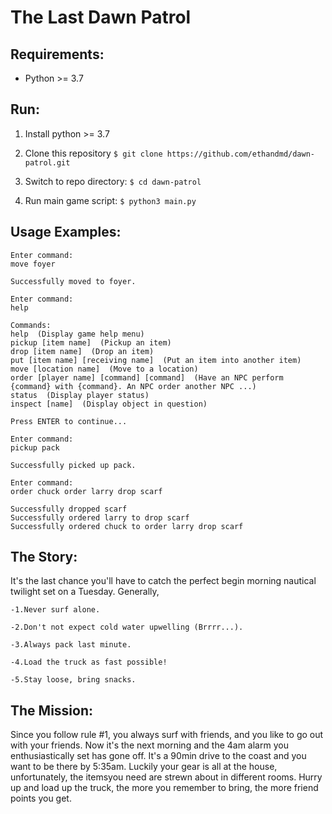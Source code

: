 # The Last Dawn Patrol

## Requirements:

- Python >= 3.7

## Run:
	
1. Install python >= 3.7

2. Clone this repository ```$ git clone https://github.com/ethandmd/dawn-patrol.git```

3. Switch to repo directory: ```$ cd dawn-patrol```

4. Run main game script: ```$ python3 main.py```

## Usage Examples:
```
Enter command:
move foyer

Successfully moved to foyer.
```
```
Enter command:
help

Commands: 
help  (Display game help menu)
pickup [item name]  (Pickup an item)
drop [item name]  (Drop an item)
put [item name] [receiving name]  (Put an item into another item)
move [location name]  (Move to a location)
order [player name] [command] [command]  (Have an NPC perform {command} with {command}. An NPC order another NPC ...)
status  (Display player status)
inspect [name]  (Display object in question)

Press ENTER to continue...
```
```
Enter command:
pickup pack

Successfully picked up pack.
```
```
Enter command:
order chuck order larry drop scarf

Successfully dropped scarf
Successfully ordered larry to drop scarf
Successfully ordered chuck to order larry drop scarf
```

## The Story:

It's the last chance you'll have to catch the perfect begin morning nautical twilight set on a Tuesday. Generally, 

    -1.Never surf alone. 

    -2.Don't not expect cold water upwelling (Brrrr...). 

    -3.Always pack last minute. 

    -4.Load the truck as fast possible! 

    -5.Stay loose, bring snacks.

## The Mission:

Since you follow rule #1, you always surf with friends, and you like to go out with your friends. Now it's the next morning and the 4am alarm you enthusiastically set has gone off. It's a 90min drive to the coast and you want to be there by 5:35am. Luckily your gear is all at the house, unfortunately, the itemsyou need are strewn about in different rooms. Hurry up and load up the truck, the more you remember to bring, the more friend points you get.
